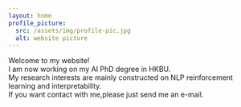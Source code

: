 ```yaml
---
layout: home
profile_picture:
  src: /assets/img/profile-pic.jpg
  alt: website picture
---
```


<p>
  Welcome to my website!<br />
  I am now working on my AI PhD degree in HKBU.<br />
  My research interests are mainly constructed on NLP reinforcement learning and interpretability.<br />
  If you want contact with me,please just send me an e-mail. <br />
</p>